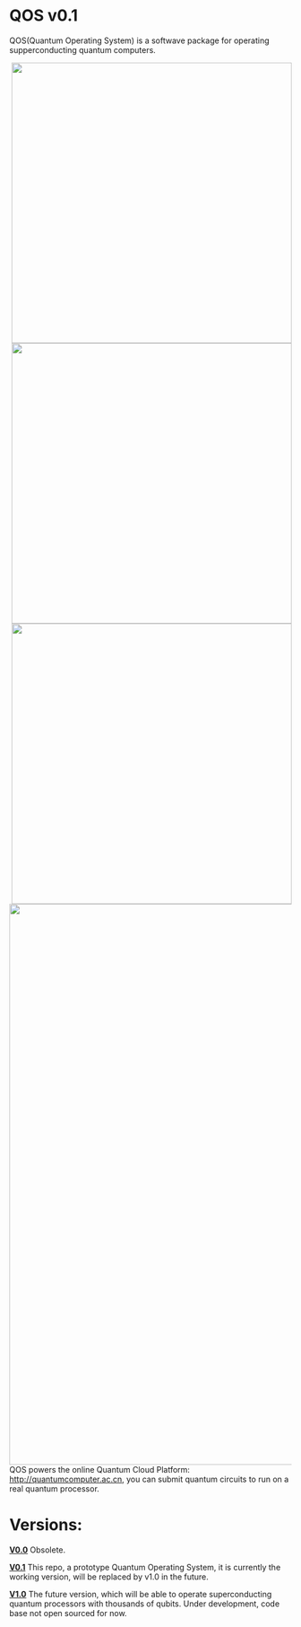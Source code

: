 # **QOS** v0.1
QOS(Quantum Operating System) is a softwave package for operating supperconducting quantum computers. 

<img style="float: right;" src="https://github.com/YulinWu/QOS-v0.1/blob/master/qos/img/400dpiLogoCropped.png" width="500">

<img style="float: right;" src="https://github.com/YulinWu/QOS-v0.1/blob/master/qos/img/RegistryEditor.PNG" width="500">

<img style="float: right;" src="https://github.com/YulinWu/QOS-v0.1/blob/master/qos/img/DataViewer.PNG" width="500">

<img style="float: right;" src="https://github.com/YulinWu/QOS-v0.1/blob/master/qos/img/sequence_demo.png" width="1000">

QOS powers the online Quantum Cloud Platform: http://quantumcomputer.ac.cn, you can submit quantum circuits to run on a real quantum processor.

# Versions:

[**V0.0**](https://github.com/YulinWu/QOS-v0.0) Obsolete.

[**V0.1**](https://github.com/YulinWu/QOS-v0.1) This repo, a prototype Quantum Operating System, it is currently the working version, will be replaced by v1.0 in the future.

[**V1.0**](https://github.com/YulinWu/QOS) The future version, which will be able to operate superconducting quantum processors with thousands of qubits. Under development, code base not open sourced for now.







